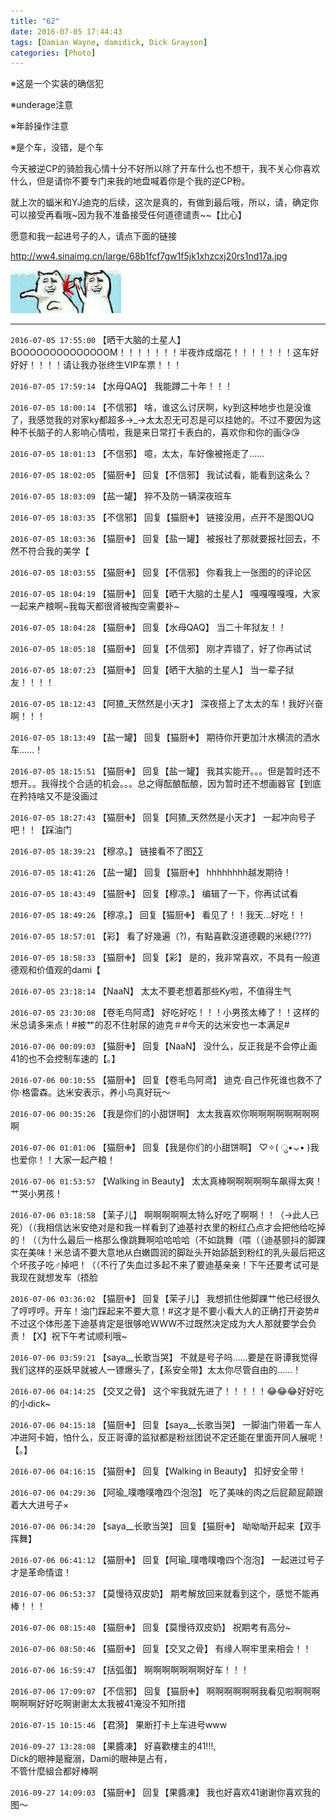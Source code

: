 ```yaml
---
title: "62"
date: 2016-07-05 17:44:43
tags: [Damian Wayne, damidick, Dick Grayson]
categories: [Photo]
---
```


<p>※这是一个实装的确信犯</p> 
<p>※underage注意</p> 
<p>※年龄操作注意&nbsp;</p> 
<p>※是个车，没错，是个车</p> 
<p>今天被逆CP的骑脸我心情十分不好所以除了开车什么也不想干，我不关心你喜欢什么，但是请你不要专门来我的地盘喊着你是个我的逆CP粉。</p> 
<p>就上次的蝠米和YJ迪克的后续，这次是真的，有做到最后哦，所以，请，确定你可以接受再看哦~因为我不准备接受任何道德谴责~~【比心】<br /></p> 
<p>愿意和我一起进号子的人，请点下面的链接</p> 
<p><a rel="nofollow" href="http://ww4.sinaimg.cn/large/68b1fcf7gw1f5jk1xhzcxj20rs1nd17a.jpg" target="_blank"  >http://ww4.sinaimg.cn/large/68b1fcf7gw1f5jk1xhzcxj20rs1nd17a.jpg</a><br /></p>

![](https://raw.githubusercontent.com/alicewish/meowchain247/master/img_cVZNdzJtQk9JV2NKOWFVeG1MK09iQUtrTktIVGh5aXh3bEtHRXppQW5pcVlKUHdFRHp4cGV3PT0.jpg)

---

`2016-07-05 17:55:00` 【晒干大脑的土星人】 BOOOOOOOOOOOOOOM！！！！！！！半夜炸成烟花！！！！！！！这车好好好！！！！请让我办张终生VIP车票！！！

`2016-07-05 17:59:14` 【水母QAQ】 我能蹲二十年！！！

`2016-07-05 18:00:14` 【不信邪】 啥，谁这么讨厌啊，ky到这种地步也是没谁了，我感觉我的对家ky都超多→\_→太太忍无可忍是可以挂她的。不过不要因为这种不长脑子的人影响心情啦，我是来日常打卡表白的，喜欢你和你的画😘😘

`2016-07-05 18:01:13` 【不信邪】 噫，太太，车好像被拖走了……

`2016-07-05 18:02:05` 【猫厨✙】 回复【不信邪】 我试试看，能看到这条么？

`2016-07-05 18:03:09` 【盐一罐】 猝不及防一辆深夜班车

`2016-07-05 18:03:35` 【不信邪】 回复【猫厨✙】 链接没用，点开不是图QUQ

`2016-07-05 18:03:36` 【猫厨✙】 回复【盐一罐】 被报社了那就要报社回去，不然不符合我的美学【

`2016-07-05 18:03:55` 【猫厨✙】 回复【不信邪】 你看我上一张图的的评论区

`2016-07-05 18:04:19` 【猫厨✙】 回复【晒干大脑的土星人】 嘎嘎嘎嘎嘎，大家一起来产粮啊~我每天都很肾被掏空需要补~

`2016-07-05 18:04:28` 【猫厨✙】 回复【水母QAQ】 当二十年狱友！！

`2016-07-05 18:05:18` 【猫厨✙】 回复【不信邪】 刚才弄错了，好了你再试试

`2016-07-05 18:07:23` 【猫厨✙】 回复【晒干大脑的土星人】 当一辈子狱友！！！！

`2016-07-05 18:12:43` 【阿猹\_天然然是小天才】 深夜搭上了太太的车！我好兴奋啊！！！

`2016-07-05 18:13:49` 【盐一罐】 回复【猫厨✙】 期待你开更加汁水横流的洒水车……！

`2016-07-05 18:15:51` 【猫厨✙】 回复【盐一罐】 我其实能开。。。但是暂时还不想开。。我得找个合适的机会。。。总之得酝酿酝酿，因为暂时还不想画器官【到底在矜持啥又不是没画过

`2016-07-05 18:27:43` 【猫厨✙】 回复【阿猹\_天然然是小天才】 一起冲向号子吧！！【踩油门

`2016-07-05 18:39:21` 【穆凉。】 链接看不了图∑∑

`2016-07-05 18:41:26` 【盐一罐】 回复【猫厨✙】 hhhhhhhh越发期待！

`2016-07-05 18:43:49` 【猫厨✙】 回复【穆凉。】 编辑了一下，你再试试看

`2016-07-05 18:49:26` 【穆凉。】 回复【猫厨✙】 看见了！！我天...好吃！！

`2016-07-05 18:57:01` 【彩】 看了好幾遍（?)，有點喜歡沒道德觀的米總(???)

`2016-07-05 18:58:33` 【猫厨✙】 回复【彩】 是的，我非常喜欢，不具有一般道德观和价值观的dami【

`2016-07-05 23:18:14` 【NaaN】 太太不要老想着那些Ky啦，不值得生气

`2016-07-05 23:30:08` 【卷毛鸟阿鸢】 好吃好吃！！！小男孩太棒了！！这样的米总请多来点！#被艹的忍不住射尿的迪克＃#今天的达米安也一本满足#

`2016-07-06 00:09:03` 【猫厨✙】 回复【NaaN】 没什么，反正我是不会停止画41的也不会控制车速的【。】

`2016-07-06 00:10:55` 【猫厨✙】 回复【卷毛鸟阿鸢】 迪克·自己作死谁也救不了你·格雷森。达米安表示，养小鸟真好玩～

`2016-07-06 00:35:26` 【我是你们的小甜饼啊】 太太我喜欢你啊啊啊啊啊啊啊啊啊

`2016-07-06 01:01:06` 【猫厨✙】 回复【我是你们的小甜饼啊】 ♡✧( ु•⌄• )我也爱你！！大家一起产粮！

`2016-07-06 01:53:57` 【Walking in Beauty】 太太真棒啊啊啊啊啊车飙得太爽！艹哭小男孩！

`2016-07-06 03:18:58` 【茉子儿】 啊啊啊啊啊太特么好吃了啊啊！！（→此人已死）（（我相信达米安绝对是和我一样看到了迪基衬衣里的粉红凸点才会把他给吃掉的！（（为什么最后一格那么像跳舞啊哈哈哈哈（不如跳舞（喂（（迪基颤抖的脚踝实在美味！米总请不要大意地从白嫩圆润的脚趾头开始舔舐到粉红的乳头最后把这个坏孩子吃♂掉吧！（（不行了失血过多起不来了要迪基亲亲！下午还要考试可是我现在就想发车（捂脸

`2016-07-06 03:36:02` 【猫厨✙】 回复【茉子儿】 我想抓住他脚踝艹他已经很久了哼哼哼。开车！油门踩起来不要大意！#这才是不要小看大人的正确打开姿势# 不过这个体形差下迪基肯定是很够呛WWW不过既然决定成为大人那就要学会负责！【X】祝下午考试顺利哦~

`2016-07-06 03:59:21` 【saya\_\_长歌当哭】 不就是号子吗……要是在哥谭我觉得我们这样的巫妖早就被人一镖爆头了，【系安全带】太太你尽管自由的……！

`2016-07-06 04:14:25` 【交叉之骨】 这个牢我就先进了！！！！！😂😂😂好好吃的小dick~

`2016-07-06 04:15:18` 【猫厨✙】 回复【saya\_\_长歌当哭】 一脚油门带着一车人冲进阿卡姆，怕什么，反正哥谭的监狱都是粉丝团说不定还能在里面开同人展呢！【。】

`2016-07-06 04:16:15` 【猫厨✙】 回复【Walking in Beauty】 扣好安全带！

`2016-07-06 04:29:36` 【阿瑜\_噗噜噗噜四个泡泡】 吃了美味的肉之后屁颠屁颠跟着大大进号子×

`2016-07-06 06:34:20` 【saya\_\_长歌当哭】 回复【猫厨✙】 呦呦呦开起来【双手挥舞】

`2016-07-06 06:41:12` 【猫厨✙】 回复【阿瑜\_噗噜噗噜四个泡泡】 一起进过号子才是革命情谊！

`2016-07-06 06:53:37` 【莫慢待双皮奶】 期考解放回来就看到这个，感觉不能再棒！！！

`2016-07-06 08:15:40` 【猫厨✙】 回复【莫慢待双皮奶】 祝期考有高分~

`2016-07-06 08:50:46` 【猫厨✙】 回复【交叉之骨】 有缘人啊牢里来相会！！

`2016-07-06 16:59:47` 【括弧蛋】 啊啊啊啊啊啊啊好车！！！

`2016-07-06 17:09:07` 【不信邪】 回复【猫厨✙】 啊啊啊啊啊啊我看见啦啊啊啊啊啊啊好好吃啊谢谢太太我被41淹没不知所措

`2016-07-15 10:15:46` 【君漪】 果断打卡上车进号www

`2016-09-27 13:28:08` 【果醬凍】 好喜歡樓主的41!!!,   
Dick的眼神是寵溺，Dami的眼神是占有，   
不管什麼組合都好棒啊

`2016-09-27 14:09:03` 【猫厨✙】 回复【果醬凍】 我也好喜欢41谢谢你喜欢我的图～
